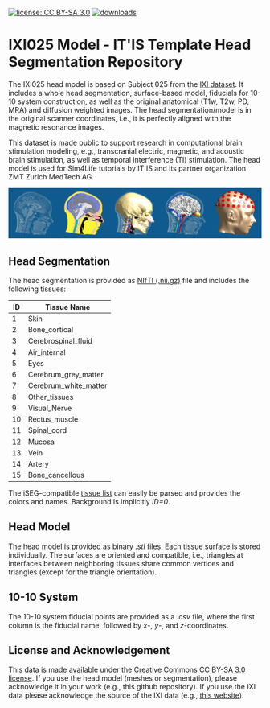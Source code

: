 [![license: CC BY-SA 3.0](https://licensebuttons.net/l/by-sa/3.0/80x15.png)](https://creativecommons.org/licenses/by-sa/3.0/)
[![downloads](https://img.shields.io/github/downloads/ITISFoundation/IXI025/total.svg)](<>)

# IXI025 Model - IT'IS Template Head Segmentation Repository

The IXI025 head model is based on Subject 025 from the [IXI dataset](https://brain-development.org/ixi-dataset/). It includes a whole head segmentation, surface-based model, fiducials for 10-10 system construction, as well as the original anatomical (T1w, T2w, PD, MRA) and diffusion weighted images. The head segmentation/model is in the original scanner coordinates, i.e., it is perfectly aligned with the magnetic resonance images.

This dataset is made public to support research in computational brain stimulation modeling, e.g., transcranial electric, magnetic, and acoustic brain stimulation, as well as temporal interference (TI) stimulation. The head model is used for Sim4Life tutorials by IT'IS and its partner organization ZMT Zurich MedTech AG.

![Head segmentation and model](https://raw.githubusercontent.com/ITISFoundation/IXI025/main/visuals/head_model.png)

## Head Segmentation

The head segmentation is provided as [NIfTI (.nii.gz)](https://brainder.org/2012/09/23/the-nifti-file-format) file and includes the following tissues:

| ID  | Tissue Name           |
| --- | --------------------- |
| 1   | Skin                  |
| 2   | Bone_cortical         |
| 3   | Cerebrospinal_fluid   |
| 4   | Air_internal          |
| 5   | Eyes                  |
| 6   | Cerebrum_grey_matter  |
| 7   | Cerebrum_white_matter |
| 8   | Other_tissues         |
| 9   | Visual_Nerve          |
| 10  | Rectus_muscle         |
| 11  | Spinal_cord           |
| 12  | Mucosa                |
| 13  | Vein                  |
| 14  | Artery                |
| 15  | Bone_cancellous       |

The iSEG-compatible [tissue list](IXI025-Guys-0852-SEG.txt) can easily be parsed and provides the colors and names. Background is implicitly *ID=0*.

## Head Model

The head model is provided as binary *.stl* files. Each tissue surface is stored individually. The surfaces are oriented and compatible, i.e., triangles at interfaces between neighboring tissues share common vertices and triangles (except for the triangle orientation).

## 10-10 System

The 10-10 system fiducial points are provided as a *.csv* file, where the first column is the fiducial name, followed by *x*-, *y*-, and *z*-coordinates.

## License and Acknowledgement

This data is made available under the [Creative Commons CC BY-SA 3.0 license](https://creativecommons.org/licenses/by-sa/3.0/legalcode). If you use the head model (meshes or segmentation), please acknowledge it in your work (e.g., this github repository).
If you use the IXI data please acknowledge the source of the IXI data (e.g., [this website](https://brain-development.org/ixi-dataset/)).
